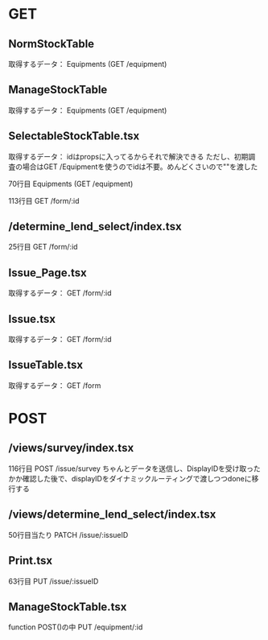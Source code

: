 # GET

## NormStockTable

取得するデータ：
Equipments (GET /equipment)

## ManageStockTable

取得するデータ：
Equipments (GET /equipment)

## SelectableStockTable.tsx

取得するデータ：
idはpropsに入ってるからそれで解決できる
ただし、初期調査の場合はGET /Equipmentを使うのでidは不要。めんどくさいので""を渡した

70行目 Equipments (GET /equipment)

113行目 GET /form/:id

## /determine_lend_select/index.tsx

25行目 GET /form/:id

## Issue_Page.tsx

取得するデータ： GET /form/:id

## Issue.tsx

取得するデータ： GET /form/:id

## IssueTable.tsx

取得するデータ： GET /form

# POST

## /views/survey/index.tsx

116行目 POST /issue/survey
ちゃんとデータを送信し、DisplayIDを受け取ったかか確認した後で、displayIDをダイナミックルーティングで渡しつつdoneに移行する

## /views/determine_lend_select/index.tsx

50行目当たり
PATCH /issue/:issueID

## Print.tsx

63行目
PUT /issue/:issueID

## ManageStockTable.tsx

function POST()の中
PUT /equipment/:id
